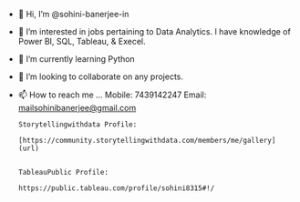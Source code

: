 - 👋 Hi, I’m @sohini-banerjee-in
- 👀 I’m interested in jobs pertaining to Data Analytics. I have knowledge of Power BI, SQL, Tableau, & Execel.
- 🌱 I’m currently learning Python
- 💞️ I’m looking to collaborate on any projects.
- 📫 How to reach me ...
      Mobile: 7439142247
      Email: mailsohinibanerjee@gmail.com
      
      Storytellingwithdata Profile:
      
      [https://community.storytellingwithdata.com/members/me/gallery](url)
      
      
      TableauPublic Profile: 
      
      https://public.tableau.com/profile/sohini8315#!/

<!---
sohini-banerjee-in/sohini-banerjee-in is a ✨ special ✨ repository because its `README.md` (this file) apbpears on your GitHub profile.
You can click the Preview link to take a look at your changes.
--->
